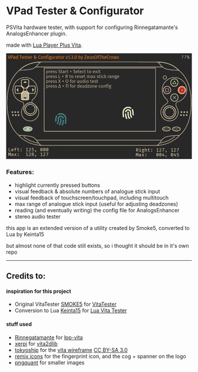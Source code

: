 # VPad Tester & Configurator

PSVita hardware tester, with support for configuring Rinnegatamante's AnalogsEnhancer plugin.

made with [Lua Player Plus Vita](https://github.com/Rinnegatamante/lpp-vita).

![preview](./img/preview.png)

### Features:

* highlight currently pressed buttons
* visual feedback & absolute numbers of analogue stick input
* visual feedback of touchscreen/touchpad, including multitouch
* max range of analogue stick input (useful for adjusting deadzones)
* reading (and eventually writing) the config file for AnalogsEnhancer
* stereo audio tester

this app is an extended version of a utility created by Smoke5, converted to Lua by Keinta15

but almost none of that code still exists, so i thought it should be in it's own repo

---

## Credits to:

#### inspiration for this project

- Original VitaTester [SMOKE5](https://github.com/SMOKE5) for [VitaTester](https://github.com/SMOKE5/VitaTester)
- Conversion to Lua [Keinta15](https://github.com/Keinta15/) for [Lua Vita Tester](https://github.com/Keinta15/Lua-Vita-Tester)

#### stuff used

- [Rinnegatamante](https://github.com/Rinnegatamante) for [lpp-vita](https://github.com/Rinnegatamante/lpp-vita)
- [xerpi](https://github.com/xerpi) for [vita2dlib](https://github.com/xerpi/vita2dlib)
- [tokyoship](https://commons.wikimedia.org/wiki/User:Tokyoship) for the [vita wireframe](https://commons.wikimedia.org/wiki/File:PlayStation_Vita_Layout.svg) [CC BY-SA 3.0](https://creativecommons.org/licenses/by-sa/3.0)
- [remix icons](https://remixicon.com/) for the fingerprint icon, and the cog + spanner on the logo
- [pngquant](https://pngquant.org/) for smaller images
